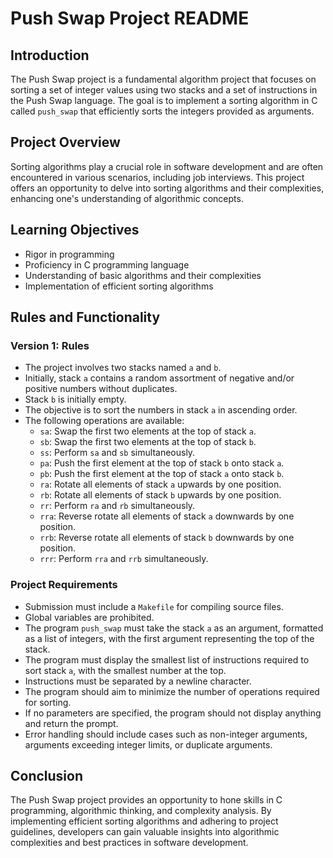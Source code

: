 # Push Swap Project README

## Introduction
The Push Swap project is a fundamental algorithm project that focuses on sorting a set of integer values using two stacks and a set of instructions in the Push Swap language. The goal is to implement a sorting algorithm in C called `push_swap` that efficiently sorts the integers provided as arguments.

## Project Overview
Sorting algorithms play a crucial role in software development and are often encountered in various scenarios, including job interviews. This project offers an opportunity to delve into sorting algorithms and their complexities, enhancing one's understanding of algorithmic concepts.

## Learning Objectives
- Rigor in programming
- Proficiency in C programming language
- Understanding of basic algorithms and their complexities
- Implementation of efficient sorting algorithms

## Rules and Functionality
### Version 1: Rules
- The project involves two stacks named `a` and `b`.
- Initially, stack `a` contains a random assortment of negative and/or positive numbers without duplicates.
- Stack `b` is initially empty.
- The objective is to sort the numbers in stack `a` in ascending order.
- The following operations are available:
  - `sa`: Swap the first two elements at the top of stack `a`.
  - `sb`: Swap the first two elements at the top of stack `b`.
  - `ss`: Perform `sa` and `sb` simultaneously.
  - `pa`: Push the first element at the top of stack `b` onto stack `a`.
  - `pb`: Push the first element at the top of stack `a` onto stack `b`.
  - `ra`: Rotate all elements of stack `a` upwards by one position.
  - `rb`: Rotate all elements of stack `b` upwards by one position.
  - `rr`: Perform `ra` and `rb` simultaneously.
  - `rra`: Reverse rotate all elements of stack `a` downwards by one position.
  - `rrb`: Reverse rotate all elements of stack `b` downwards by one position.
  - `rrr`: Perform `rra` and `rrb` simultaneously.

### Project Requirements
- Submission must include a `Makefile` for compiling source files.
- Global variables are prohibited.
- The program `push_swap` must take the stack `a` as an argument, formatted as a list of integers, with the first argument representing the top of the stack.
- The program must display the smallest list of instructions required to sort stack `a`, with the smallest number at the top.
- Instructions must be separated by a newline character.
- The program should aim to minimize the number of operations required for sorting.
- If no parameters are specified, the program should not display anything and return the prompt.
- Error handling should include cases such as non-integer arguments, arguments exceeding integer limits, or duplicate arguments.

## Conclusion
The Push Swap project provides an opportunity to hone skills in C programming, algorithmic thinking, and complexity analysis. By implementing efficient sorting algorithms and adhering to project guidelines, developers can gain valuable insights into algorithmic complexities and best practices in software development.
